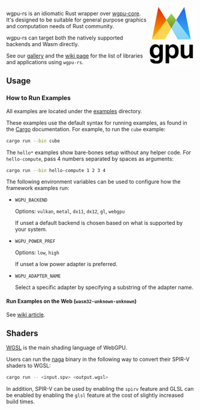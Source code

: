 <img align="right" width="25%" src="https://raw.githubusercontent.com/gfx-rs/wgpu/master/logo.png">

wgpu-rs is an idiomatic Rust wrapper over [wgpu-core](https://github.com/gfx-rs/wgpu). It's designed to be suitable for general purpose graphics and computation needs of Rust community.

wgpu-rs can target both the natively supported backends and Wasm directly.

See our [gallery](https://wgpu.rs/#showcase) and the [wiki page](https://github.com/gfx-rs/wgpu/wiki/Users) for the list of libraries and applications using `wgpu-rs`.

## Usage

### How to Run Examples

All examples are located under the [examples](examples) directory.

These examples use the default syntax for running examples, as found in the [Cargo](https://doc.rust-lang.org/cargo/reference/manifest.html#examples) documentation. For example, to run the `cube` example:

```bash
cargo run --bin cube
```

The `hello*` examples show bare-bones setup without any helper code. For `hello-compute`, pass 4 numbers separated by spaces as arguments:

```bash
cargo run --bin hello-compute 1 2 3 4
```

The following environment variables can be used to configure how the framework examples run:

- `WGPU_BACKEND`

  Options: `vulkan`, `metal`, `dx11`, `dx12`, `gl`, `webgpu`

  If unset a default backend is chosen based on what is supported
  by your system.

- `WGPU_POWER_PREF`

  Options: `low`, `high`

  If unset a low power adapter is preferred.

- `WGPU_ADAPTER_NAME`

  Select a specific adapter by specifying a substring of the adapter name.

#### Run Examples on the Web (`wasm32-unknown-unknown`)

See [wiki article](https://github.com/gfx-rs/wgpu/wiki/Running-on-the-Web-with-WebGPU-and-WebGL).

## Shaders

[WGSL](https://gpuweb.github.io/gpuweb/wgsl/) is the main shading language of WebGPU.

Users can run the [naga](https://github.com/gfx-rs/naga) binary in the following way to convert their SPIR-V shaders to WGSL:

```bash
cargo run -- <input.spv> <output.wgsl>
```

In addition, SPIR-V can be used by enabling the `spirv` feature and GLSL can be enabled by enabling the `glsl` feature at the cost of slightly increased build times.
